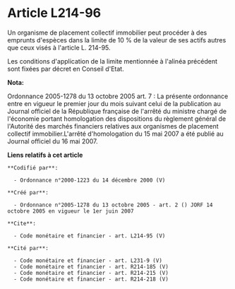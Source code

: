 # Article L214-96

Un organisme de placement collectif immobilier peut procéder à des emprunts d'espèces dans la limite de 10 % de la valeur de
ses actifs autres que ceux visés à l'article L. 214-95. 

Les conditions d'application de la limite mentionnée à l'alinéa précédent sont fixées par décret en Conseil d'Etat.

**Nota:**

Ordonnance 2005-1278 du 13 octobre 2005 art. 7 : La présente ordonnance entre en vigueur le premier jour du mois suivant
celui de la publication au Journal officiel de la République française de l'arrêté du ministre chargé de l'économie portant
homologation des dispositions du règlement général de l'Autorité des marchés financiers relatives aux organismes de placement
collectif immobilier.L'arrêté d'homologation du 15 mai 2007 a été publié au Journal officiel du 16 mai 2007.

**Liens relatifs à cet article**

	**Codifié par**:

	  - Ordonnance n°2000-1223 du 14 décembre 2000 (V)

	**Créé par**:

	  - Ordonnance n°2005-1278 du 13 octobre 2005 - art. 2 () JORF 14 octobre 2005 en vigueur le 1er juin 2007

	**Cite**:

	  - Code monétaire et financier - art. L214-95 (V)

	**Cité par**:

	  - Code monétaire et financier - art. L231-9 (V)
	  - Code monétaire et financier - art. R214-185 (V)
	  - Code monétaire et financier - art. R214-215 (V)
	  - Code monétaire et financier - art. R214-218 (V)
